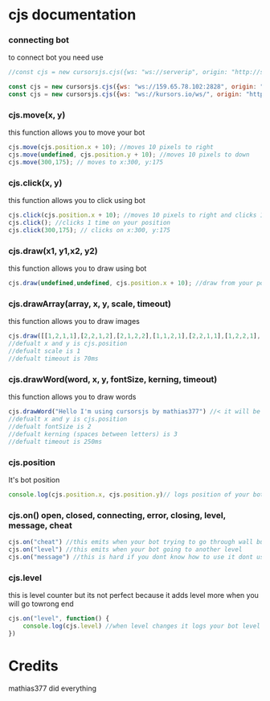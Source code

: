 # cjs documentation
### connecting bot
to connect bot you need use  
```js
//const cjs = new cursorsjs.cjs({ws: "ws://serverip", origin: "http://site.name"}) //optionaly you can put agent to change ip

const cjs = new cursorsjs.cjs({ws: "ws://159.65.78.102:2828", origin: "http://cursors.io"}) //connects to cursors.io
const cjs = new cursorsjs.cjs({ws: "ws://kursors.io/ws/", origin: "http://kursors.io"}) //connects to kursors.io
```

### cjs.move(x, y)
this function allows you to move your bot  
```js
cjs.move(cjs.position.x + 10); //moves 10 pixels to right
cjs.move(undefined, cjs.position.y + 10); //moves 10 pixels to down
cjs.move(300,175); // moves to x:300, y:175
```

### cjs.click(x, y)
this function allows you to click using bot  
```js
cjs.click(cjs.position.x + 10); //moves 10 pixels to right and clicks 1 time
cjs.click(); //clicks 1 time on your position
cjs.click(300,175); // clicks on x:300, y:175
```

### cjs.draw(x1, y1,x2, y2)
this function allows you to draw using bot  
```js
cjs.draw(undefined,undefined, cjs.position.x + 10); //draw from your position to your position x + 10 pixels
```

### cjs.drawArray(array, x, y, scale, timeout)
this function allows you to draw images  
```js
cjs.draw([[1,2,1,1],[2,2,1,2],[2,1,2,2],[1,1,2,1],[2,2,1,1],[1,2,2,1],[2,4,1,4],[2,5,2,4],[1,5,2,5],[1,4,1,5],[2,5,1,4],[1,5,2,4],[3,5,3,1],[4,5,3,5],[5,4,4,5],[5,3,5,4],[5,2,5,3],[4,1,5,2],[3,1,4,1]]) //draws smile on your position
//defualt x and y is cjs.position
//defualt scale is 1
//defualt timeout is 70ms
```

### cjs.drawWord(word, x, y, fontSize, kerning, timeout)
this function allows you to draw words  
```js
cjs.drawWord("Hello I'm using cursorsjs by mathias377") //< it will be drawed
//defualt x and y is cjs.position
//defualt fontSize is 2
//defualt kerning (spaces between letters) is 3
//defualt timeout is 250ms
```
### cjs.position
It's bot position
```js
console.log(cjs.position.x, cjs.position.y)// logs position of your bot
```

### cjs.on() open, closed, connecting, error, closing, level, message, cheat  

```js
cjs.on("cheat") //this emits when your bot trying to go through wall but anticheat see that
cjs.on("level") //this emits when your bot going to another level
cjs.on("message") //this is hard if you dont know how to use it dont use it
```

### cjs.level
this is level counter but its not perfect because it adds level more when you will go towrong end
```js
cjs.on("level", function() {
	console.log(cjs.level) //when level changes it logs your bot level
})
```

# Credits
mathias377 did everything